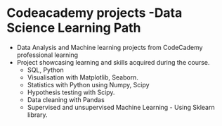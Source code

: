# Codeacademy projects -Data Science Learning Path
* Data Analysis and Machine learning projects from CodeCademy professional learning
* Project showcasing learning and skills acquired during the course.
  * SQL, Python
  * Visualisation with Matplotlib, Seaborn.
  * Statistics with Python using Numpy, Scipy
  * Hypothesis testing with Scipy.
  * Data cleaning with Pandas
  * Supervised and unsupervised Machine Learning - Using Sklearn library.
 

